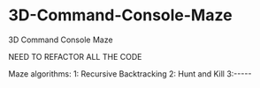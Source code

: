 # 3D-Command-Console-Maze
3D Command Console Maze 

NEED TO REFACTOR ALL THE CODE

Maze algorithms:
1: Recursive Backtracking
2: Hunt and Kill
3:-----
